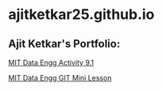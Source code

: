 # ajitketkar25.github.io
## Ajit Ketkar's Portfolio:
<a href=https://ajitketkar25.github.io/PCDE-Activity-9.1/> MIT Data Engg Activity 9.1 </a>

<a href=https://ajitketkar25.github.io/GitHubMiniLesson> MIT Data Engg GIT Mini Lesson </a>
